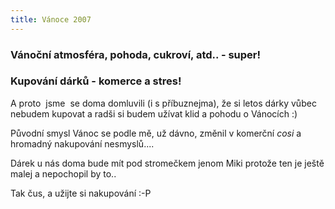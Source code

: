 ```yaml
---
title: Vánoce 2007
---
```


### Vánoční atmosféra, pohoda, cukroví, atd.. - super!

### Kupování dárků - komerce a stres!

A proto  jsme  se doma domluvili (i s příbuznejma), že si letos dárky vůbec nebudem kupovat a radši si budem užívat klid a pohodu o Vánocích :)

Původní smysl Vánoc se podle mě, už dávno, změnil v komerční <em>cosi</em> a hromadný nakupování nesmyslů....

Dárek u nás doma bude mít pod stromečkem jenom Miki protože ten je ještě malej a nepochopil by to..

Tak čus, a užijte si nakupování :-P
